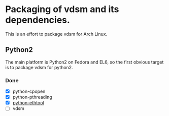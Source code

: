 # Packaging of vdsm and its dependencies.

This is an effort to package vdsm for Arch Linux.

## Python2

The main platform is Python2 on Fedora and EL6, so the first obvious target is
to package vdsm for python2.

### Done

- [x] python-cpopen
- [x] python-pthreading
- [x] [python-ethtool](https://github.com/JonnyJD/PKGBUILDs/tree/master/_lio/python2-ethtool)
- [ ] vdsm
